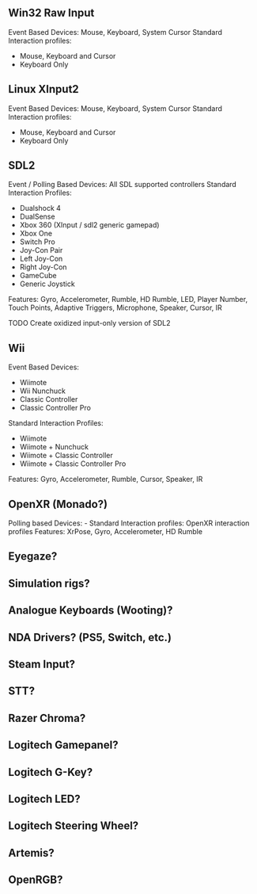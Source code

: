 ## Win32 Raw Input
Event Based
Devices: Mouse, Keyboard, System Cursor
Standard Interaction profiles: 

- Mouse, Keyboard and Cursor
- Keyboard Only

## Linux XInput2
Event Based
Devices: Mouse, Keyboard, System Cursor
Standard Interaction profiles:

- Mouse, Keyboard and Cursor
- Keyboard Only

## SDL2
Event / Polling Based
Devices: All SDL supported controllers
Standard Interaction Profiles: 

- Dualshock 4
- DualSense
- Xbox 360 (XInput / sdl2 generic gamepad)
- Xbox One
- Switch Pro
- Joy-Con Pair
- Left Joy-Con
- Right Joy-Con
- GameCube
- Generic Joystick

Features: Gyro, Accelerometer, Rumble, HD Rumble, LED, Player Number, Touch Points, Adaptive Triggers, Microphone, Speaker, Cursor, IR

TODO Create oxidized input-only version of SDL2

## Wii
Event Based
Devices: 

- Wiimote
- Wii Nunchuck
- Classic Controller
- Classic Controller Pro

Standard Interaction Profiles: 

- Wiimote
- Wiimote + Nunchuck
- Wiimote + Classic Controller
- Wiimote + Classic Controller Pro

Features: Gyro, Accelerometer, Rumble, Cursor, Speaker, IR

## OpenXR (Monado?)
Polling based
Devices: -
Standard Interaction profiles: OpenXR interaction profiles
Features: XrPose, Gyro, Accelerometer, HD Rumble

## Eyegaze?
## Simulation rigs?
## Analogue Keyboards (Wooting)?
## NDA Drivers? (PS5, Switch, etc.)
## Steam Input?
## STT?
## Razer Chroma?
## Logitech Gamepanel?
## Logitech G-Key?
## Logitech LED?
## Logitech Steering Wheel?
## Artemis?
## OpenRGB?
